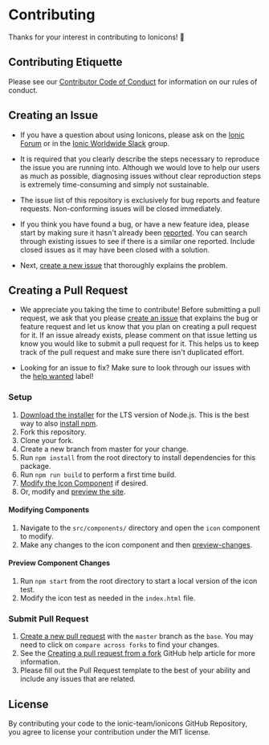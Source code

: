 # Contributing

Thanks for your interest in contributing to Ionicons! :tada:

## Contributing Etiquette

Please see our [Contributor Code of Conduct](./CODE_OF_CONDUCT.md) for information on our rules of conduct.

## Creating an Issue

* If you have a question about using Ionicons, please ask on the [Ionic Forum](http://forum.ionicframework.com/) or in
  the [Ionic Worldwide Slack](http://ionicworldwide.herokuapp.com/) group.

* It is required that you clearly describe the steps necessary to reproduce the issue you are running into. Although we
  would love to help our users as much as possible, diagnosing issues without clear reproduction steps is extremely
  time-consuming and simply not sustainable.

* The issue list of this repository is exclusively for bug reports and feature requests. Non-conforming issues will be
  closed immediately.

* If you think you have found a bug, or have a new feature idea, please start by making sure it hasn't already
  been [reported](https://github.com/ionic-team/ionicons/issues?utf8=%E2%9C%93&q=is%3Aissue). You can search through
  existing issues to see if there is a similar one reported. Include closed issues as it may have been closed with a
  solution.

* Next, [create a new issue](https://github.com/ionic-team/ionicons/issues/new/choose) that thoroughly explains the
  problem.

## Creating a Pull Request

* We appreciate you taking the time to contribute! Before submitting a pull request, we ask that you
  please [create an issue](#creating-an-issue) that explains the bug or feature request and let us know that you plan on
  creating a pull request for it. If an issue already exists, please comment on that issue letting us know you would
  like to submit a pull request for it. This helps us to keep track of the pull request and make sure there isn't
  duplicated effort.

* Looking for an issue to fix? Make sure to look through our issues with
  the [help wanted](https://github.com/ionic-team/ionicons/issues?q=is%3Aopen+is%3Aissue+label%3A%22help+wanted%22)
  label!

### Setup

1. [Download the installer](https://nodejs.org/) for the LTS version of Node.js. This is the best way to
   also [install npm](https://blog.npmjs.org/post/85484771375/how-to-install-npm#_=_).
2. Fork this repository.
3. Clone your fork.
4. Create a new branch from master for your change.
5. Run `npm install` from the root directory to install dependencies for this package.
6. Run `npm run build` to perform a first time build.
7. [Modify the Icon Component](#modifying-components) if desired.
8. Or, modify and [preview the site](#preview-site).

#### Modifying Components

1. Navigate to the `src/components/` directory and open the `icon` component to modify.
2. Make any changes to the icon component and then [preview-changes](#preview-component-changes).

#### Preview Component Changes

1. Run `npm start` from the root directory to start a local version of the icon test.
2. Modify the icon test as needed in the `index.html` file.

<!-- #### Building Changes

TODO -->

### Submit Pull Request

1. [Create a new pull request](https://github.com/ionic-team/ionicons/compare) with the `master` branch as the `base`.
   You may need to click on `compare across forks` to find your changes.
2. See the [Creating a pull request from a fork](https://help.github.com/articles/creating-a-pull-request-from-a-fork/)
   GitHub help article for more information.
3. Please fill out the Pull Request template to the best of your ability and include any issues that are related.

## License

By contributing your code to the ionic-team/ionicons GitHub Repository, you agree to license your contribution under the
MIT license.
